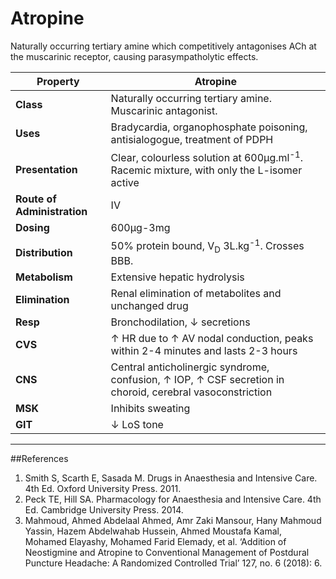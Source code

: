 # Atropine

Naturally occurring tertiary amine which competitively antagonises ACh at the muscarinic receptor, causing parasympatholytic effects.

|Property|Atropine|
|--|--|
|**Class**|Naturally occurring tertiary amine. Muscarinic antagonist.|
|**Uses**|Bradycardia, organophosphate poisoning, antisialogogue, treatment of PDPH|
|**Presentation**| Clear, colourless solution at 600μg.ml<sup>-1</sup>. Racemic mixture, with only the L-isomer active|
|**Route of Administration**|IV|
|**Dosing**|600μg-3mg|
|**Distribution**|50% protein bound, V<sub>D</sub> 3L.kg<sup>-1</sup>. Crosses BBB.|
|**Metabolism**|Extensive hepatic hydrolysis|
|**Elimination**|Renal elimination of metabolites and unchanged drug|
|**Resp**|Bronchodilation, ↓ secretions|
|**CVS**|↑ HR due to ↑ AV nodal conduction, peaks within 2-4 minutes and lasts 2-3 hours|
|**CNS**|Central anticholinergic syndrome, confusion, ↑ IOP, ↑ CSF secretion in choroid, cerebral vasoconstriction 
|**MSK**|Inhibits sweating|
|**GIT**|↓ LoS tone

---
##References
1. Smith S, Scarth E, Sasada M. Drugs in Anaesthesia and Intensive Care. 4th Ed. Oxford University Press. 2011.
2. Peck TE, Hill SA. Pharmacology for Anaesthesia and Intensive Care. 4th Ed. Cambridge University Press. 2014.  
3. Mahmoud, Ahmed Abdelaal Ahmed, Amr Zaki Mansour, Hany Mahmoud Yassin, Hazem Abdelwahab Hussein, Ahmed Moustafa Kamal, Mohamed Elayashy, Mohamed Farid Elemady, et al. ‘Addition of Neostigmine and Atropine to Conventional Management of Postdural Puncture Headache: A Randomized Controlled Trial’ 127, no. 6 (2018): 6.

